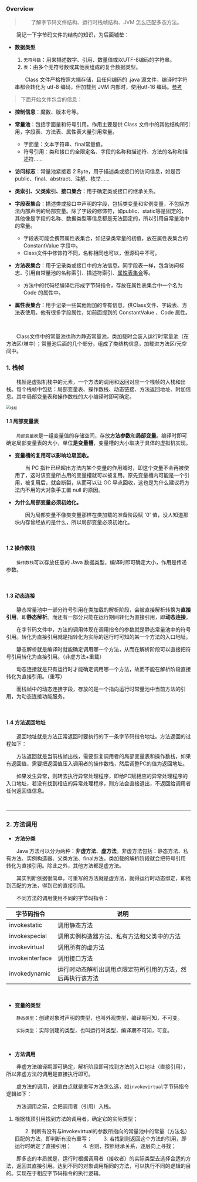 ### 0verview

> 　　了解字节码文件结构、运行时栈帧结构、JVM 怎么匹配多态方法。

　　简记一下字节码文件的结构的知识，为后面铺垫：

- **数据类型**

  1. `无符号数`：用来描述数字、引用、数量值或以UTF-8编码的字符串。
  2. `表`：由多个无符号数或其他表组成的复合数据类型。

  　　Class 文件严格按照大端存储，且任何编码的 .java 源文件，编译时字符串都会转化为 utf-8 编码，但加载到 JVM 内部时，使用utf-16 编码。[参考](https://www.zhihu.com/question/30977092)

> 下面开始文件包含的信息：

- **控制信息**：魔数、版本号等。

- **常量池**：包括字面量和符号引用。作用主要是供 Class 文件中的其他结构所引用，字段表、方法表、属性表大量引用常量。
  - 字面量：文本字符串、final常量值。
  - 符号引用：类和接口的全限定名、字段的名称和描述符、方法的名称和描述符……

- **访问标志**：常量池紧接着 2 Byte，用于描述类或接口的访问信息，如是否 public、final、abstract、注解、枚举……
- **类索引、父类索引、接口集合**：用于确定类或接口的继承关系。

- **字段表集合**：描述类或接口中声明的字段，包括类变量和实例变量，不包括方法内部声明的局部变量。除了字段的修饰符，如public、static等是固定的，其他像是字段的名称、数据类型等信息都是无法固定的，所以引用自常量池中的常量。
  - 字段表可能会携带属性表集合，如记录类常量的初值，放在属性表集合的 ConstantValue 字段中。
  - Class文件中修饰符不同，名称相同也可以，但源码中不可。
- **方法表集合**：用于记录类或接口中的方法信息。同字段表一样，包含访问标志、引用自常量池的名称索引、描述符索引、<u>属性表集合</u>等。
  - 方法中的代码经编译后形成字节码指令，存放在属性表集合中一个名为 Code 的属性中。
- **属性表集合**：用于记录一些其他附加的专有信息，供Class文件、字段表、方法表使用。他有很多字段属性，如前面提到的 ConstantValue 、Code 属性。

<br>

　　Class文件中的常量池也称为静态常量池，类加载时会装入运行时常量池（在方法区/堆中）；常量池后面的几个部分，组成了类结构信息，加载进方法区/元空间中。



### 1. 栈帧

　　栈帧是虚拟机栈中的元素，一个方法的调用和返回对应一个栈帧的入栈和出栈。每个栈帧中包括：局部变量表、操作数栈、动态链接、方法返回地址、附加信息。其中局部变量表和操作数栈的大小编译时即可确定。

<img src="https://cdn.jsdelivr.net/gh/HenryKang99/blog_img/img/image-20200928001033555.png" alt="栈帧" style="zoom: 67%;" />

#### **1.1 局部变量表**

　　`局部变量表`是一组变量值的存储空间，存放**方法参数**和**局部变量**。编译时即可确定局部变量表的大小，单位**是变量槽**，变量槽的大小取决于具体的虚拟机实现。

- **变量槽的复用可以影响垃圾回收。**

  　　当 PC 指针已经超出方法内某个变量的作用域时，即这个变量不会再被使用了，这时该变量所占用的变量槽就可以被复用。原先变量槽内可能是一个引用，被复用后，就会断裂，从而可以让 GC 早点回收，这也是为什么建议将方法内不用的大对象手工置 null 的原因。

- **为什么局部变量必须初始化。**

  　　因为局部变量不像类变量那样在类加载的准备阶段赋 '0' 值，没人知道那块内存曾经放的是什么，所以局部变量必须初始化。

<br>

#### **1.2 操作数栈**

　　`操作数栈`可以存放任意的 Java 数据类型，编译时即可确定大小，作用是传递参数。

<br>

#### **1.3 动态连接**

　　静态常量池中一部分符号引用在类加载的解析阶段，会被直接解析转换为**直接引用**，即**静态解析**。而还有一部分只能在运行期间转化为直接引用，即**动态连接**。

　　在字节码文件中，方法的调用体现在调用指令的参数就是静态常量池中的符号引用。转化为直接引用就是指转化为实际的运行时可知的某一个方法的入口地址。

　　静态解析就是编译时就能确定调用哪一个方法，从而在解析阶段可以直接把符号引用转化为直接引用。（非虚方法+重载）

　　动态连接就是只有运行时才能确定调用哪一个方法，故而不能在解析阶段直接转化为直接引用。（重写）

　　而栈帧中的动态连接字段，存放的是一个指向运行时常量池中当前方法的引用，为动态连接功能服务。

<br>

#### **1.4 方法返回地址**

　　返回地址就是方法正常返回时要执行的下一条字节码指令地址。方法返回的过程如下：

　　方法返回就是当前栈帧出栈，需要恢复调用者的局部变量表和操作数栈，如果有返回值，需要把返回值压入调用者的操作数栈，然后调整PC的值为返回地址。

　　如果发生异常，则转去执行异常处理程序，即给PC赋相应的异常处理程序的入口地址，若没有找到相应的异常处理程序，则方法会直接退出，不返回给调用者任何返回值信息。

<br>

----

### 2. 方法调用

- **方法分类**

　　Java 方法可以分为两种：**非虚方法**、**虚方法**。非虚方法包括：静态方法、私有方法、实例构造器、父类方法、final方法。类加载的解析阶段就会把符号引用转化为直接引用。除此之外，其他方法都是虚方法。

　　其实判断依据很简单，可重写的方法就是虚方法，就得运行时动态绑定，即找到匹配的方法，得到它的直接引用。

　　不同方法的调用使用不同的字节码指令：

| 字节码指令      | 说明                                                       |
| --------------- | ---------------------------------------------------------- |
| invokestatic    | 调用静态方法                                               |
| invokespecial   | 调用实例构造器方法、私有方法和父类中的方法                 |
| invokevirtual   | 调用所有的虚方法                                           |
| invokeinterface | 调用接口方法                                               |
| invokedynamic   | 运行时动态解析出调用点限定符所引用的方法，然后再执行该方法 |

<br>

- **变量的类型**

　　`静态类型`：创建对象时声明的类型，也叫外观类型，编译期可知，不可变。

　　`实际类型`：实际创建的类型，也叫运行时类型，编译期不可知，可变。

<br>

- **方法调用**

　　非虚方法编译期即可确定，解析阶段即可找到方法的入口地址（直接引用），所以非虚方法的调用是直接执行即可。

　　虚方法的调用，说直白点就是重写方法怎么选，如`invokevirtual`字节码指令逻辑如下：

　　方法调用之前，会把调用者（引用）入栈。

1. 根据栈顶引用找到方法的调用者，确定它的实际类型；

     　　2. 判断有没有与invokevirtual的参数所指向的常量池中的常量（方法名）匹配的方法，即判断有没有重写；
               　　3. 若找到则返回这个方法的引用，即运行时确定了直接引用；
                           　　4. 否则，按照继承关系，逐层向上寻找；

　　即多态的本质就是，运行时根据调用者（接收者）的实际类型去选择合适的方法，返回其直接引用。达到不同的对象调用相同的方法，可以执行不同的逻辑的目的。实现在于相应字节码指令的执行逻辑。